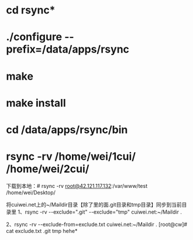 # cd rsync*
# ./configure --prefix=/data/apps/rsync
# make
# make install
# cd /data/apps/rsync/bin
# rsync -rv /home/wei/1cui/ /home/wei/2cui/
下载到本地：# rsync -rv root@42.121.117.132:/var/www/test /home/wei/Desktop/

将cuiwei.net上的~/Maildir目录【除了里的面.git目录和tmp目录】同步到当前目录里
1、rsync -rv --exclude=".git"  --exclude="tmp" cuiwei.net:~/Maildir .

2、rsync -rv --exclude-from=exclude.txt cuiwei.net:~/Maildir .
[root@cw]# cat exclude.txt 
.git 
tmp 
hehe* 
